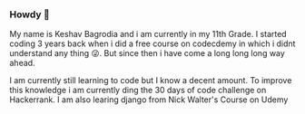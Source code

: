 ### Howdy 🤠

<!--
**kaboom06/kaboom06** is a ✨ _special_ ✨ repository because its `README.md` (this file) appears on your GitHub profile.

Here are some ideas to get you started:

- 🔭 I’m currently working on ...
- 🌱 I’m currently learning ...
- 👯 I’m looking to collaborate on ...
- 🤔 I’m looking for help with ...
- 💬 Ask me about ...
- 📫 How to reach me: ...
- 😄 Pronouns: ...
- ⚡ Fun fact: ...
-->
My name is Keshav Bagrodia and i am currently in my 11th Grade.  I started coding 3 years back when i did a free course on codecdemy in which i didnt understand any thing 😜. But since then i have come a long long long way ahead. 

I am currently still learning to code but I know a decent amount. To improve this knowledge i am currently ding the 30 days of code challenge on Hackerrank. I am also learing django from Nick Walter's Course on Udemy
